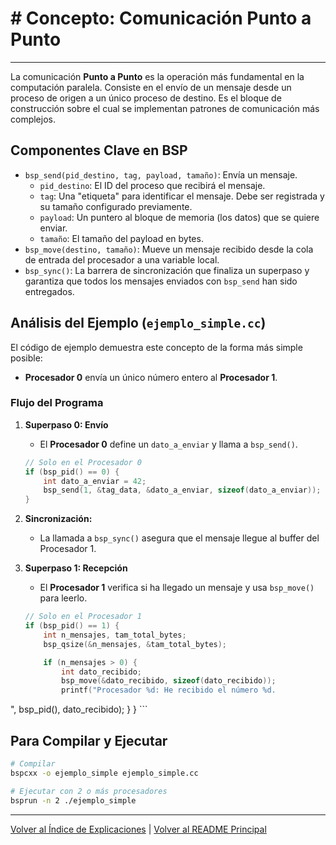 #  # Concepto: Comunicación Punto a Punto


---

La comunicación **Punto a Punto** es la operación más fundamental en la computación paralela. Consiste en el envío de un mensaje desde un proceso de origen a un único proceso de destino. Es el bloque de construcción sobre el cual se implementan patrones de comunicación más complejos.

## Componentes Clave en BSP

-   `bsp_send(pid_destino, tag, payload, tamaño)`: Envía un mensaje.
    -   `pid_destino`: El ID del proceso que recibirá el mensaje.
    -   `tag`: Una "etiqueta" para identificar el mensaje. Debe ser registrada y su tamaño configurado previamente.
    -   `payload`: Un puntero al bloque de memoria (los datos) que se quiere enviar.
    -   `tamaño`: El tamaño del payload en bytes.
-   `bsp_move(destino, tamaño)`: Mueve un mensaje recibido desde la cola de entrada del procesador a una variable local.
-   `bsp_sync()`: La barrera de sincronización que finaliza un superpaso y garantiza que todos los mensajes enviados con `bsp_send` han sido entregados.

## Análisis del Ejemplo (`ejemplo_simple.cc`)

El código de ejemplo demuestra este concepto de la forma más simple posible:
- **Procesador 0** envía un único número entero al **Procesador 1**.

### Flujo del Programa

1.  **Superpaso 0: Envío**
    -   El **Procesador 0** define un `dato_a_enviar` y llama a `bsp_send()`.

    ```cpp
    // Solo en el Procesador 0
    if (bsp_pid() == 0) {
        int dato_a_enviar = 42;
        bsp_send(1, &tag_data, &dato_a_enviar, sizeof(dato_a_enviar));
    }
    ```

2.  **Sincronización:**
    -   La llamada a `bsp_sync()` asegura que el mensaje llegue al buffer del Procesador 1.

3.  **Superpaso 1: Recepción**
    -   El **Procesador 1** verifica si ha llegado un mensaje y usa `bsp_move()` para leerlo.

    ```cpp
    // Solo en el Procesador 1
    if (bsp_pid() == 1) {
        int n_mensajes, tam_total_bytes;
        bsp_qsize(&n_mensajes, &tam_total_bytes);

        if (n_mensajes > 0) {
            int dato_recibido;
            bsp_move(&dato_recibido, sizeof(dato_recibido));
            printf("Procesador %d: He recibido el número %d.
", bsp_pid(), dato_recibido);
        }
    }
    ```

## Para Compilar y Ejecutar

```bash
# Compilar
bspcxx -o ejemplo_simple ejemplo_simple.cc

# Ejecutar con 2 o más procesadores
bsprun -n 2 ./ejemplo_simple
``` 

---
[Volver al Índice de Explicaciones](../README.md) | [Volver al README Principal](../../README.md)
